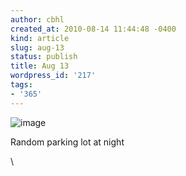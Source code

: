 ```yaml
---
author: cbhl
created_at: 2010-08-14 11:44:48 -0400
kind: article
slug: aug-13
status: publish
title: Aug 13
wordpress_id: '217'
tags:
- '365'
---
```


![image](http://images.azuresky.ca/blog/wp-content/uploads/2010/08/wpid-IMG_20100813_232255.jpg)

Random parking lot at night

\

